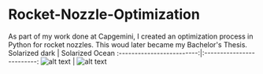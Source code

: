 # Rocket-Nozzle-Optimization
As part of my work done at Capgemini, I created an optimization process in Python for rocket nozzles. This woud later became my Bachelor's Thesis.
Solarized dark             |  Solarized Ocean
:-------------------------:|:-------------------------:
![alt text]([https://...Dark.png](https://github.com/rescolarandres/Rocket-Nozzle-Optimization/blob/main/mach_kernel.png))  |  ![alt text]([https://...Ocean.png](https://github.com/rescolarandres/Rocket-Nozzle-Optimization/blob/main/wall_contour.png))
